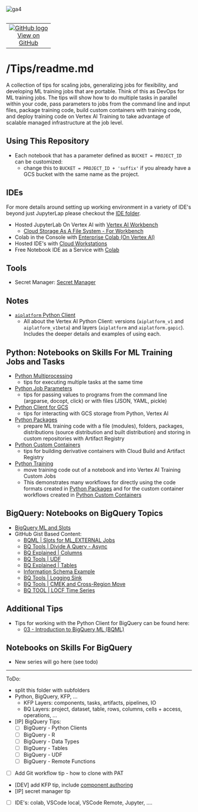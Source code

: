 ![ga4](https://www.google-analytics.com/collect?v=2&tid=G-6VDTYWLKX6&cid=1&en=page_view&sid=1&dl=statmike%2Fvertex-ai-mlops%2FTips&dt=readme.md)
<!--- header table --->
<table align="left">     
  <td style="text-align: center">
    <a href="https://github.com/statmike/vertex-ai-mlops/blob/main/Tips%2Freadme.md">
      <img src="https://cloud.google.com/ml-engine/images/github-logo-32px.png" alt="GitHub logo">
      <br>View on<br>GitHub
    </a>
  </td>
</table><br/><br/><br/><br/>

---
# /Tips/readme.md

A collection of tips for scaling jobs, generalizing jobs for flexibility, and developing ML training jobs that are portable.  Think of this as DevOps for ML training jobs.  The tips will show how to do multiple tasks in parallel within your code, pass parameters to jobs from the command line and input files, package training code, build custom containers with training code, and deploy training code on Vertex AI Training to take advantage of scalable managed infrastructure at the job level.

## Using This Repository
- Each notebook that has a parameter defined as `BUCKET = PROJECT_ID` can be customized:
    - change this to `BUCKET = PROJECT_ID + 'suffix'` if you already have a GCS bucket with the same name as the project.  

## IDEs
For more details around setting up working environment in a variety of IDE's beyond just JupyterLap please checkout the [IDE folder](../IDE/readme.md).

- Hosted JupyterLab On Vertex AI with [Vertex AI Workbench](https://cloud.google.com/vertex-ai/docs/workbench/introduction)
    - [Cloud Storage As A File System - For Workbench](./Cloud%20Storage%20As%20A%20File%20System%20-%20For%20Workbench.ipynb)
- Colab in the Console with [Enterprise Colab (On Vertex AI)](https://cloud.google.com/vertex-ai/docs/workbench/notebook-solution#colab-enterprise)
- Hosted IDE's with [Cloud Workstations](https://cloud.google.com/workstations/docs/overview)
- Free Notebook IDE as a Service with [Colab](https://colab.research.google.com/)

## Tools
- Secret Manager: [Secret Manager](./Secret%20Manager.ipynb)

## Notes
- [`aiplatform` Python Client](./aiplatform_notes.md)
    - All about the Vertex AI Python Client: versions (`aiplatform_v1` and `aiplatform_v1beta`) and layers (`aiplatform` and `aiplatform.gapic`).  Includes the deeper details and examples of using each.

## Python: Notebooks on Skills For ML Training Jobs and Tasks
- [Python Multiprocessing](./Python%20Multiprocessing.ipynb)
    - tips for executing multiple tasks at the same time
- [Python Job Parameters](./Python%20Job%20Parameters.ipynb)
    - tips for passing values to programs from the command line (argparse, docopt, click) or with files (JSON, YAML, pickle)
- [Python Client for GCS](./Python%20Client%20for%20GCS.ipynb)
    - tips for interacting with GCS storage from Python, Vertex AI
- [Python Packages](./Python%20Packages.ipynb)
    - prepare ML training code with a file (modules), folders, packages, distributions (source distribution and built distribution) and storing in custom repositories with Artifact Registry
- [Python Custom Containers](./Python%20Custom%20Containers.ipynb)
    - tips for building derivative containers with Cloud Build and Artifact Registry
- [Python Training](./Python%20Training.ipynb)
    - move training code out of a notebook and into Vertex AI Training Custom Jobs
    - This demonstrates many workflows for directly using the code formats created in [Python Packages](./Python%20Packages.ipynb) and for the custom container workflows created in [Python Custom Containers](./Python%20Custom%20Containers.ipynb)

## BigQuery: Notebooks on BigQuery Topics
- [BigQuery ML and Slots](./BigQuery%20ML%20and%20Slots.ipynb)
- GitHub Gist Based Content:
    - [BQML | Slots for ML_EXTERNAL Jobs](https://gist.github.com/statmike/c3175a9cc138588c55bfbcef2a9e81b1)
    - [BQ Tools | Divide A Query - Async](https://gist.github.com/statmike/d93bfc3dc68ed119a0d2b74303c1ad7a)
    - [BQ Explained | Columns](https://gist.github.com/statmike/c72ae34045adfe84b33143ee8e403d22)
    - [BQ Tools | UDF](https://gist.github.com/statmike/e36c7abfcab834d74f860c850cac1837)
    - [BQ Explained | Tables](https://gist.github.com/statmike/627567e509d57970cc1927c5ba03d0d0)
    - [Information Schema Example](https://gist.github.com/statmike/8f1fc48700bd57026c68cd0f3fcc4b64)
    - [BQ Tools | Logging Sink](https://gist.github.com/statmike/79d91989c4caa76957b523db30bb1a81)
    - [BQ Tools | CMEK and Cross-Region Move](https://gist.github.com/statmike/6a8dedb32c50829a5d2a4763dfab7754)
    - [BQ TOOL | LOCF Time Series](https://gist.github.com/statmike/ad1bc97a95bc50ab076a9e8b1b234506)

## Additional Tips
- Tips for working with the Python Client for BigQuery can be found here:
    - [03 - Introduction to BigQuery ML (BQML)](../03%20-%20BigQuery%20ML%20(BQML)/03%20-%20Introduction%20to%20BigQuery%20ML%20(BQML).ipynb)
    
## Notebooks on Skills For BigQuery
- New series will go here (see todo)


---
ToDo:
- split this folder with subfolders
 - Python, BigQuery, KFP, ...
     - KFP Layers: components, tasks, artifacts, pipelines, IO
     - BQ Layers: project, dataset, table, rows, columns, cells + access, operations, ...
- [IP] BigQuery Tips:
    - [ ] BigQuery - Python Clients
    - [ ] BigQuery - R
    - [ ] BigQuery - Data Types
    - [ ] BigQuery - Tables
    - [ ] BigQuery - UDF
    - [ ] BigQuery - Remote Functions
- [ ] Add Git workflow tip - how to clone with PAT
- [DEV] add KFP tip, include [component authoring](https://www.kubeflow.org/docs/components/pipelines/v2/author-a-pipeline/components/#author-a-component)
- [IP] secret manager tip
- [ ] IDE's: colab, VSCode local, VSCode Remote, Jupyter, ....